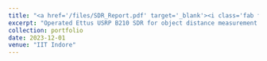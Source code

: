 ```yaml
---
title: "<a href='/files/SDR_Report.pdf' target='_blank'><i class='fab fa-github'></i> Ground Penetrating Radar using Software Defined Radios</a>"
excerpt: "Operated Ettus USRP B210 SDR for object distance measurement and radar system design.<br/><img src='/images/gpr.png'>"
collection: portfolio
date: 2023-12-01
venue: "IIT Indore"
---
```

